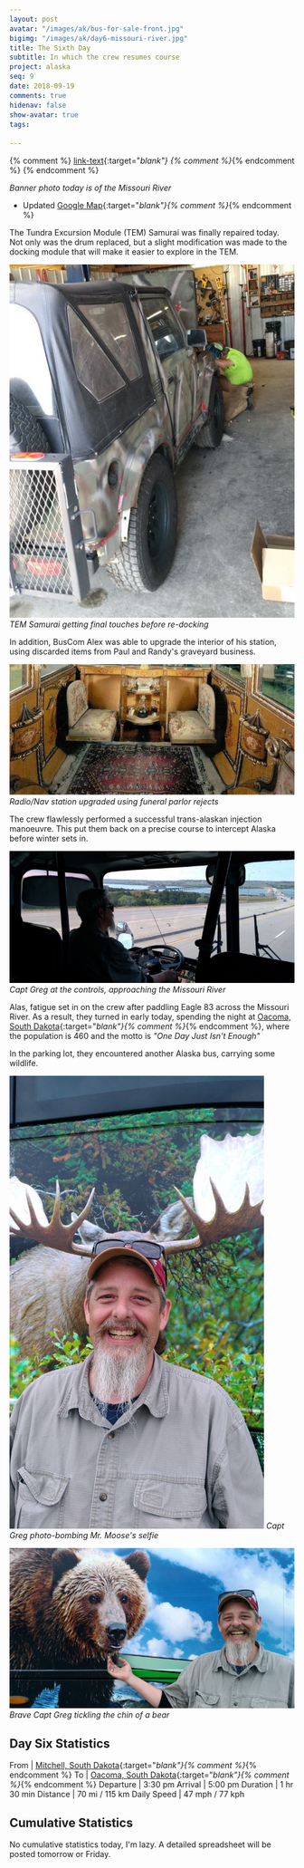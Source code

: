 ```yaml
---
layout: post
avatar: "/images/ak/bus-for-sale-front.jpg"
bigimg: "/images/ak/day6-missouri-river.jpg"
title: The Sixth Day
subtitle: In which the crew resumes course
project: alaska
seq: 9
date: 2018-09-19
comments: true
hidenav: false
show-avatar: true
tags:

---
```


{% comment %}
[link-text](link-url){:target="_blank"}
{% comment %}_{% endcomment %}
{% endcomment %}

*Banner photo today is of the Missouri River*

* Updated [Google Map](https://drive.google.com/open?id=1QToP1iDFNB0dEk8pjlkAVyIr8ThzeEdh&usp=sharing){:target="_blank"}{% comment %}_{% endcomment %} 

The Tundra Excursion Module (TEM) Samurai was finally repaired today.
Not only was the drum replaced, but a slight modification was made to 
the docking module that will make it easier to explore in the TEM.

![day6-samurai](/images/ak/day6-samurai.jpg)
*TEM Samurai getting final touches before re-docking*

In addition, BusCom Alex was able to upgrade the interior of
his station, using discarded items from Paul and Randy's graveyard business.

![day6-interior](/images/ak/day6-interior-upgrade.jpg)
*Radio/Nav station upgraded using funeral parlor rejects*

The crew flawlessly performed a successful trans-alaskan injection manoeuvre.
This put them back on a precise course to intercept Alaska before winter sets in.

![day6-river-ahead](/images/ak/day6-river-ahead.jpg)
*Capt Greg at the controls, approaching the Missouri River*

Alas, fatigue set in on the crew after paddling Eagle 83 across the 
Missouri River.  As a result, they turned in early today, spending
the night at 
[Oacoma, South Dakota](https://en.wikipedia.org/wiki/Oacoma,_South_Dakota){:target="_blank"}{% comment %}_{% endcomment %},
where the population is 460 and the motto is *"One Day Just Isn't Enough"*

In the parking lot, they encountered another Alaska bus, 
carrying some wildlife.


![day6-greg-antlers](/images/ak/day6-greg-antlers.jpg)
*Capt Greg photo-bombing Mr. Moose's selfie*

![day6-greg-bear-chin](/images/ak/day6-greg-bear-chin.jpg)
*Brave Capt Greg tickling the chin of a bear*




## Day Six Statistics


From | [Mitchell, South Dakota](https://en.wikipedia.org/wiki/Mitchell,_South_Dakota){:target="_blank"}{% comment %}_{% endcomment %}
To | [Oacoma, South Dakota](https://en.wikipedia.org/wiki/Oacoma,_South_Dakota){:target="_blank"}{% comment %}_{% endcomment %}
Departure | 3:30 pm 
Arrival | 5:00 pm 
Duration | 1 hr 30 min
Distance | 70 mi / 115 km
Daily Speed | 47 mph / 77 kph

## Cumulative Statistics

No cumulative statistics today, I'm lazy.
A detailed spreadsheet will be posted tomorrow or Friday.

